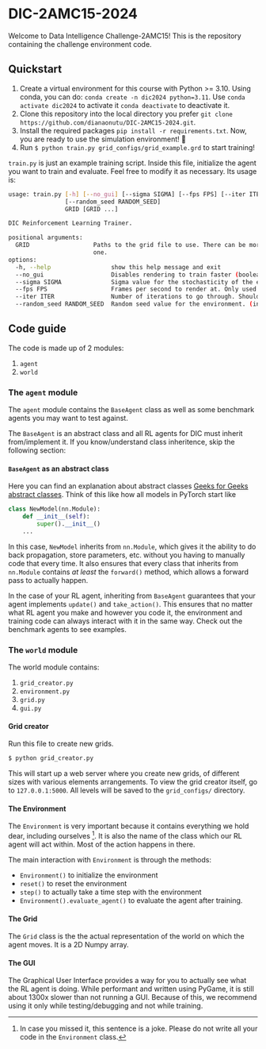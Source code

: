 # DIC-2AMC15-2024

Welcome to Data Intelligence Challenge-2AMC15!
This is the repository containing the challenge environment code.

## Quickstart

1. Create a virtual environment for this course with Python >= 3.10. Using conda, you can do: `conda create -n dic2024 python=3.11`. Use `conda activate dic2024` to activate it `conda deactivate` to deactivate it.
2. Clone this repository into the local directory you prefer `git clone https://github.com/dianaonutu/DIC-2AMC15-2024.git`.
3. Install the required packages `pip install -r requirements.txt`. Now, you are ready to use the simulation environment! :partying_face:	
4. Run `$ python train.py grid_configs/grid_example.grd` to start training!

`train.py` is just an example training script. Inside this file, initialize the agent you want to train and evaluate. Feel free to modify it as necessary. Its usage is:

```bash
usage: train.py [-h] [--no_gui] [--sigma SIGMA] [--fps FPS] [--iter ITER]
                [--random_seed RANDOM_SEED] 
                GRID [GRID ...]

DIC Reinforcement Learning Trainer.

positional arguments:
  GRID                  Paths to the grid file to use. There can be more than
                        one.
options:
  -h, --help                 show this help message and exit
  --no_gui                   Disables rendering to train faster (boolean)
  --sigma SIGMA              Sigma value for the stochasticity of the environment. (float, default=0.1, should be in [0, 1])
  --fps FPS                  Frames per second to render at. Only used if no_gui is not set. (int, default=30)
  --iter ITER                Number of iterations to go through. Should be integer. (int, default=1000)
  --random_seed RANDOM_SEED  Random seed value for the environment. (int, default=0)
```

## Code guide

The code is made up of 2 modules: 

1. `agent`
2. `world`

### The `agent` module

The `agent` module contains the `BaseAgent` class as well as some benchmark agents you may want to test against.

The `BaseAgent` is an abstract class and all RL agents for DIC must inherit from/implement it.
If you know/understand class inheritence, skip the following section:

#### `BaseAgent` as an abstract class
Here you can find an explanation about abstract classes [Geeks for Geeks abstract classes](https://www.geeksforgeeks.org/abstract-classes-in-python/).
Think of this like how all models in PyTorch start like 

```python
class NewModel(nn.Module):
    def __init__(self):
        super().__init__()
    ...
```

In this case, `NewModel` inherits from `nn.Module`, which gives it the ability to do back propagation, store parameters, etc. without you having to manually code that every time.
It also ensures that every class that inherits from `nn.Module` contains _at least_ the `forward()` method, which allows a forward pass to actually happen.

In the case of your RL agent, inheriting from `BaseAgent` guarantees that your agent implements `update()` and `take_action()`.
This ensures that no matter what RL agent you make and however you code it, the environment and training code can always interact with it in the same way.
Check out the benchmark agents to see examples.

### The `world` module

The world module contains:
1. `grid_creator.py`
2. `environment.py`
3. `grid.py`
4. `gui.py`

#### Grid creator
Run this file to create new grids.

```bash
$ python grid_creator.py
```

This will start up a web server where you create new grids, of different sizes with various elements arrangements.
To view the grid creator itself, go to `127.0.0.1:5000`.
All levels will be saved to the `grid_configs/` directory.


#### The Environment

The `Environment` is very important because it contains everything we hold dear, including ourselves [^1].
It is also the name of the class which our RL agent will act within. Most of the action happens in there.

The main interaction with `Environment` is through the methods:

- `Environment()` to initialize the environment
- `reset()` to reset the environment
- `step()` to actually take a time step with the environment
- `Environment().evaluate_agent()` to evaluate the agent after training.

[^1]: In case you missed it, this sentence is a joke. Please do not write all your code in the `Environment` class.

#### The Grid

The `Grid` class is the the actual representation of the world on which the agent moves. It is a 2D Numpy array.

#### The GUI

The Graphical User Interface provides a way for you to actually see what the RL agent is doing.
While performant and written using PyGame, it is still about 1300x slower than not running a GUI.
Because of this, we recommend using it only while testing/debugging and not while training.
